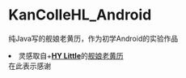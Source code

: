 # KanColleHL_Android
纯Java写的舰娘老黄历，作为初学Android的实验作品
<li>灵感取自+<a href="https://plus.google.com/u/0/+HYHYatt"><strong>HY Little</strong></a>的<a href="http://sandbox.runjs.cn/show/x9ou86rn">舰娘老黄历</a></li>
在此表示感谢
